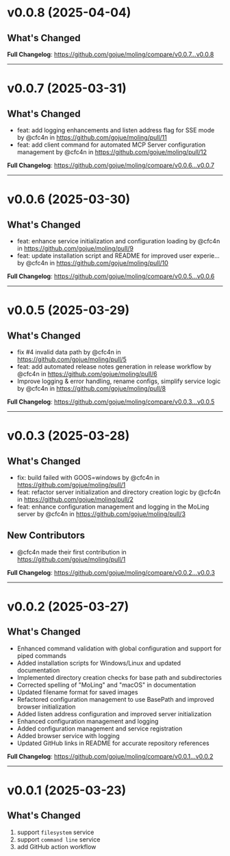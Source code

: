 # v0.0.8 (2025-04-04)
## What's Changed

**Full Changelog**: https://github.com/gojue/moling/compare/v0.0.7...v0.0.8
<hr>

# v0.0.7 (2025-03-31)

## What's Changed

* feat: add logging enhancements and listen address flag for SSE mode by @cfc4n
  in https://github.com/gojue/moling/pull/11
* feat: add client command for automated MCP Server configuration management by @cfc4n
  in https://github.com/gojue/moling/pull/12

**Full Changelog**: https://github.com/gojue/moling/compare/v0.0.6...v0.0.7
<hr>

# v0.0.6 (2025-03-30)

## What's Changed

* feat: enhance service initialization and configuration loading by @cfc4n in https://github.com/gojue/moling/pull/9
* feat: update installation script and README for improved user experie… by @cfc4n
  in https://github.com/gojue/moling/pull/10

**Full Changelog**: https://github.com/gojue/moling/compare/v0.0.5...v0.0.6
<hr>

# v0.0.5 (2025-03-29)
## What's Changed

* fix #4 invalid data path by @cfc4n in https://github.com/gojue/moling/pull/5
* feat: add automated release notes generation in release workflow by @cfc4n in https://github.com/gojue/moling/pull/6
* Improve logging & error handling, rename configs, simplify service logic by @cfc4n
  in https://github.com/gojue/moling/pull/8

**Full Changelog**: https://github.com/gojue/moling/compare/v0.0.3...v0.0.5
<hr>

# v0.0.3 (2025-03-28)
## What's Changed

* fix: build failed with GOOS=windows by @cfc4n in https://github.com/gojue/moling/pull/1
* feat: refactor server initialization and directory creation logic by @cfc4n in https://github.com/gojue/moling/pull/2
* feat: enhance configuration management and logging in the MoLing server by @cfc4n
  in https://github.com/gojue/moling/pull/3

## New Contributors

* @cfc4n made their first contribution in https://github.com/gojue/moling/pull/1

**Full Changelog**: https://github.com/gojue/moling/compare/v0.0.2...v0.0.3
<hr>

# v0.0.2 (2025-03-27)

## What's Changed
- Enhanced command validation with global configuration and support for piped commands
- Added installation scripts for Windows/Linux and updated documentation
- Implemented directory creation checks for base path and subdirectories
- Corrected spelling of "MoLing" and "macOS" in documentation
- Updated filename format for saved images
- Refactored configuration management to use BasePath and improved browser initialization
- Added listen address configuration and improved server initialization
- Enhanced configuration management and logging
- Added configuration management and service registration
- Added browser service with logging
- Updated GitHub links in README for accurate repository references

**Full Changelog**: https://github.com/gojue/moling/compare/v0.0.1...v0.0.2
<hr>

# v0.0.1 (2025-03-23)

## What's Changed
1. support `filesystem` service
2. support `command line` service
3. add GitHub action workflow

